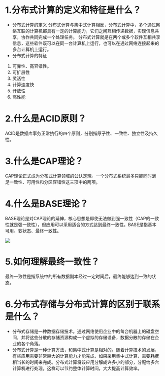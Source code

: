 # 1.分布式计算的定义和特征是什么？
- 分布式计算的定义
分布式计算与集中式计算相反，分布式计算中，多个通过网络互联的计算机都具有一定的计算能力，它们之间互相传递数据，实现信息共享，协作共同完成一个处理任务。
分布式计算就是在两个或多个软件互相共享信息，这些软件既可以在同一台计算机上运行，也可以在通过网络连接起来的多台计算机上运行。
- 分布式计算的特征
1. 可靠性、高容错性。
2. 可扩展性
3. 灵活性
4. 计算速度快
5. 开放性
6. 高性能

# 2.什么是ACID原则？
ACID是数据库事务正常执行的四个原则，分别指原子性、一致性、独立性及持久性。

# 3.什么是CAP理论？
CAP理论正式成为分布式计算领域的公认定理。一个分布式系统最多只能同时满足一致性、可用性和分区容错性这三项中的两项。

# 4.什么是BASE理论？
BASE理论是对CAP理论的延伸，核心思想是即使无法做到强一致性（CAP的一致性就是强一致性），但应用可以采用适合的方式达到最终一致性。BASE是指基本可用、软状态、最终一致性。

![](https://www.hualigs.cn/image/60aa57b54df77.jpg)

# 5.如何理解最终一致性？
最终一致性是指系统中的所有数据副本经过一定时间后，最终能够达到一致的状态。

# 6.分布式存储与分布式计算的区别于联系是什么？

- 分布式存储是一种数据存储技术，通过网络使用企业中的每台机器上的磁盘空间，并将这些分散的存储资源构成一个虚拟的存储设备，数据分散的存储在企业的各个角落。
- 分布式计算是一种计算方法，和集中式计算是相对的。随着计算技术的发展，有些应用需要非常巨大的计算能力才能完成，如果采用集中式计算，需要耗费相当长的时间来完成。分布式计算将该应用分解成许多小的部分，分配给多台计算机进行处理。这样可以节约整体计算时间，大大提高计算效率。
